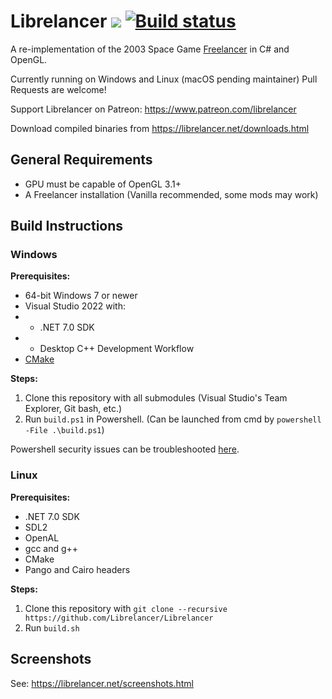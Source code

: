 # Librelancer [![](https://img.shields.io/badge/chat-on%20discord-green.svg)](https://discord.gg/QW2vzxx)  [![Build status](https://ci.appveyor.com/api/projects/status/k55k2t37q1ytm1w3?svg=true)](https://ci.appveyor.com/project/CallumDev/librelancer) 
A re-implementation of the 2003 Space Game [Freelancer](https://en.wikipedia.org/wiki/Freelancer_(video_game)) in C# and OpenGL.

Currently running on Windows and Linux (macOS pending maintainer)
Pull Requests are welcome!

Support Librelancer on Patreon: https://www.patreon.com/librelancer


Download compiled binaries from https://librelancer.net/downloads.html

## General Requirements
* GPU must be capable of OpenGL 3.1+
* A Freelancer installation (Vanilla recommended, some mods may work)

## Build Instructions

### Windows
**Prerequisites:**

* 64-bit Windows 7 or newer
* Visual Studio 2022 with:
* * .NET 7.0 SDK
* *  Desktop C++ Development Workflow
* [CMake](https://cmake.org/)

**Steps:**

1. Clone this repository with all submodules (Visual Studio's Team Explorer, Git bash, etc.)
2. Run `build.ps1` in Powershell. (Can be launched from cmd by `powershell -File .\build.ps1`)

Powershell security issues can be troubleshooted [here](https://cakebuild.net/docs/tutorials/powershell-security).




### Linux

**Prerequisites:**

* .NET 7.0 SDK
* SDL2
* OpenAL
* gcc and g++
* CMake
* Pango and Cairo headers


**Steps:**

1. Clone this repository with `git clone --recursive https://github.com/Librelancer/Librelancer`
2. Run `build.sh`


## Screenshots
See: https://librelancer.net/screenshots.html
